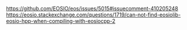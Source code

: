 https://github.com/EOSIO/eos/issues/5015#issuecomment-410205248
https://eosio.stackexchange.com/questions/1719/can-not-find-eosiolib-eosio-hpp-when-compiling-with-eosiocpp-2
